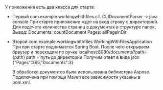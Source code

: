 У приложения есть два класса для старта:

- Первый com.example.workingwhithfiles.cli. CLIDocumentParser → java console
  При старте приложение ждет на вход строку с директорией. Для подсчета количества страниц в документах в структуре
  папок.
  Вывод:
  Documents: countDocument
  Pages: allPageInDir

- Второй com.example.workingwhithfiles WorkingWithFilesApplication
  При при старте поднимается Spring Boot.
  После чего открываем браузер и переходим по ручке
  localhost:8080/documents?path={path} path = путь до директории
  Получим ответ в виде json {"Pages":365,"Documents":3}

  В обработке документов была использована библиотека Aspose.
  Подключена при помощи Maven все зависимости указаны в pom.xml.

